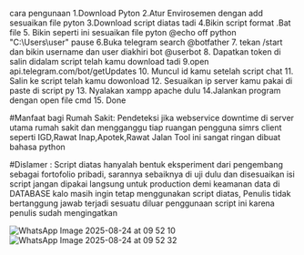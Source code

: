 cara pengunaan
1.Download Pyton
2.Atur Envirosemen dengan add sesuaikan file pyton
3.Download script diatas tadi 
4.Bikin script format .Bat file 
5. Bikin seperti ini sesuaikan file pyton @echo off
   python "C:\Users\user\"
   pause
6.Buka telegram search @botfather
7. tekan /start dan bikin username dan user diakhiri bot @userbot
8. Dapatkan token di salin didalam script telah kamu download tadi
9.open api.telegram.com/bot<scripttoken>/getUpdates 
10. Muncul id kamu setelah script chat
11. Salin ke script telah kamu dowonload
12. Sesuaikan ip server kamu pakai di paste di script py
13. Nyalakan xampp apache dulu
14.Jalankan program dengan open file cmd 
15. Done

#Manfaat bagi Rumah Sakit:
Pendeteksi jika webservice downtime di server utama rumah sakit dan mengganggu tiap ruangan pengguna simrs client seperti IGD,Rawat Inap,Apotek,Rawat Jalan Tool ini sangat ringan dibuat bahasa python 

#Dislamer : Script diatas hanyalah bentuk eksperiment dari pengembang sebagai fortofolio pribadi, sarannya sebaiknya di uji dulu dan disesuaikan isi script jangan dipakai langsung untuk production demi keamanan data di DATABASE kalo masih ingin tetap menggunakan script diatas, Penulis tidak bertanggung jawab terjadi sesuatu diluar penggunaan script ini karena penulis sudah mengingatkan


![WhatsApp Image 2025-08-24 at 09 52 10](https://github.com/user-attachments/assets/198a0658-e8a2-4230-9bff-9455dff1e075)
![WhatsApp Image 2025-08-24 at 09 52 32](https://github.com/user-attachments/assets/5995e3de-8520-41d6-ad01-44f596c6d336)

